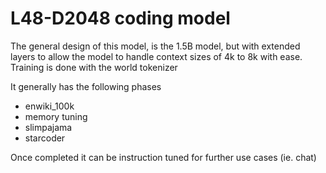 # L48-D2048 coding model

The general design of this model, is the 1.5B model, but with extended layers to allow the model to handle context sizes of 4k to 8k with ease. Training is done with the world tokenizer

It generally has the following phases

- enwiki_100k
- memory tuning
- slimpajama
- starcoder

Once completed it can be instruction tuned for further use cases (ie. chat)